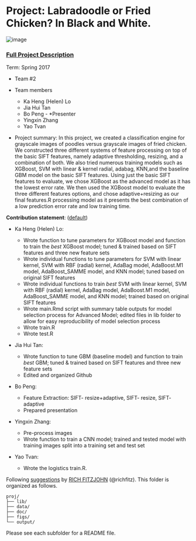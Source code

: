 # Project: Labradoodle or Fried Chicken? In Black and White. 
![image](figs/poodleKFC.jpg)

### [Full Project Description](doc/project3_desc.html)

Term: Spring 2017

+ Team #2
+ Team members
	+ Ka Heng (Helen) Lo
	+ Jia Hui Tan
	+ Bo Peng - *Presenter
	+ Yingxin Zhang
	+ Yao Tvan

+ Project summary: In this project, we created a classification engine for grayscale images of poodles versus grayscale images of fried chicken. We constructed three different systems of feature processing on top of the basic SIFT features, namely adaptive thresholding, resizing, and a combination of both. We also tried numerous training models such as XGBoost, SVM with linear & kernel radial, adabag, KNN,and the baseline GBM model on the basic SIFT features. Using just the basic SIFT features to evaluate, we chose XGBoost as the advanced model as it has the lowest error rate. We then used the XGBoost model to evaluate the three different features options, and chose adaptive+resizing as our final features.R processing model as it presents the best combination of a low prediction error rate and low training time. 
	
**Contribution statement**: ([default](doc/a_note_on_contributions.md)) 
+ Ka Heng (Helen) Lo: 
	+ Wrote function to tune parameters for XGBoost model and function to train the *best* XGBoost model; tuned & trained based on SIFT features and three new feature sets 
	+ Wrote individual functions to tune parameters for SVM with linear kernel, SVM with RBF (radial) kernel, AdaBag model, AdaBoost.M1 model, AdaBoost_SAMME model, and KNN model; tuned based on original SIFT features
	+ Wrote individual functions to train *best* SVM with linear kernel, SVM with RBF (radial) kernel, AdaBag model, AdaBoost.M1 model, AdaBoost_SAMME model, and KNN model; trained based on original SIFT features 
	+ Wrote main.Rmd script with summary table outputs for model selection process for Advanced Model; edited files in lib folder to allow for easy reproducibility of model selection process
	+ Wrote train.R
	+ Wrote test.R
	
+ Jia Hui Tan: 
	+ Wrote function to tune GBM (baseline model) and function to train *best* GBM; tuned & trained based on SIFT features and three new feature sets
	+ Edited and organized Github 
	
+ Bo Peng: 
	+ Feature Extraction: SIFT- resize+adaptive, SIFT- resize, SIFT- adaptive
	+ Prepared presentation
	
+ Yingxin Zhang: 
	+ Pre-process images
	+ Wrote function to train a CNN model; trained and tested model with training images split into a training set and test set
	
+ Yao Tvan: 
	+ Wrote the logistics train.R.
	
Following [suggestions](http://nicercode.github.io/blog/2013-04-05-projects/) by [RICH FITZJOHN](http://nicercode.github.io/about/#Team) (@richfitz). This folder is organized as follows.

```
proj/
├── lib/
├── data/
├── doc/
├── figs/
└── output/
```

Please see each subfolder for a README file.
